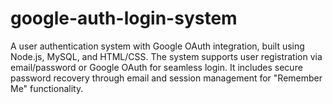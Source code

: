 # google-auth-login-system
A user authentication system with Google OAuth integration, built using Node.js, MySQL, and HTML/CSS. The system supports user registration via email/password or Google OAuth for seamless login. It includes secure password recovery through email and session management for "Remember Me" functionality.
